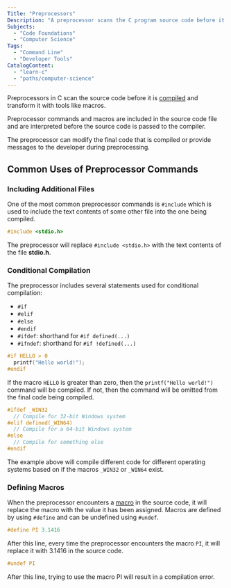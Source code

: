 ```yaml
---
Title: "Preprocessors"
Description: "A preprocessor scans the C program source code before it is compiled, allowing the source code to expand macros, include other files, and conditionally compile blocks of source code."
Subjects:
  - "Code Foundations"
  - "Computer Science"
Tags:
  - "Command Line"
  - "Developer Tools"
CatalogContent:
  - "learn-c"
  - "paths/computer-science"
---
```


Preprocessors in C scan the source code before it is [compiled](https://www.codecademy.com/resources/docs/c/compiling) and transform it with tools like macros.

Preprocessor commands and macros are included in the source code file and are interpreted before the source code is passed to the compiler.

The preprocessor can modify the final code that is compiled or provide messages to the developer during preprocessing.

## Common Uses of Preprocessor Commands

### Including Additional Files

One of the most common preprocessor commands is `#include` which is used to include the text contents of some other file into the one being compiled.

```c
#include <stdio.h>
```

The preprocessor will replace `#include <stdio.h>` with the text contents of the file **stdio.h**.

### Conditional Compilation

The preprocessor includes several statements used for conditional compilation:

- `#if`
- `#elif`
- `#else`
- `#endif`
- `#ifdef`: shorthand for `#if defined(...)`
- `#ifndef`: shorthand for `#if !defined(...)`

```c
#if HELLO > 0
  printf("Hello world!");
#endif
```

If the macro `HELLO` is greater than zero, then the `printf("Hello world!")` command will be compiled. If not, then the command will be omitted from the final code being compiled.

```c
#ifdef _WIN32
  // Compile for 32-bit Windows system
#elif defined(_WIN64)
  // Compile for a 64-bit Windows system
#else
  // Compile for something else
#endif
```

The example above will compile different code for different operating systems based on if the macros `_WIN32` or `_WIN64` exist.

### Defining Macros

When the preprocessor encounters a [macro](https://www.codecademy.com/resources/docs/c/macros) in the source code, it will replace the macro with the value it has been assigned. Macros are defined by using `#define` and can be undefined using `#undef`.

```c
#define PI 3.1416
```

After this line, every time the preprocessor encounters the macro `PI`, it will replace it with 3.1416 in the source code.

```c
#undef PI
```

After this line, trying to use the macro PI will result in a compilation error.
